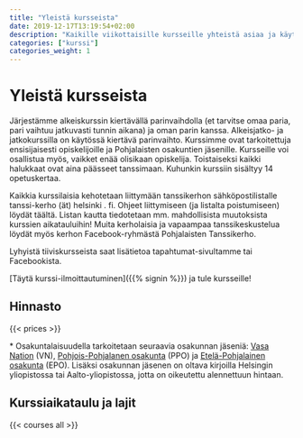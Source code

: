 ```yaml
---
title: "Yleistä kursseista"
date: 2019-12-17T13:19:54+02:00
description: "Kaikille viikottaisille kursseille yhteistä asiaa ja käytäntöjä."
categories: ["kurssi"]
categories_weight: 1
---
```

# Yleistä kursseista
Järjestämme alkeiskurssin kiertävällä parinvaihdolla (et tarvitse omaa paria, pari vaihtuu jatkuvasti tunnin aikana) ja oman parin kanssa. Alkeisjatko- ja jatkokurssilla on käytössä kiertävä parinvaihto. Kurssimme ovat tarkoitettuja ensisijaisesti opiskelijoille ja Pohjalaisten osakuntien jäsenille. Kursseille voi osallistua myös, vaikket enää olisikaan opiskelija. Toistaiseksi kaikki halukkaat ovat aina päässeet tanssimaan. Kuhunkin kurssiin sisältyy 14 opetuskertaa.

Kaikkia kurssilaisia kehotetaan liittymään tanssikerhon sähköpostilistalle tanssi-kerho (ät) helsinki . fi. Ohjeet liittymiseen (ja listalta poistumiseen) löydät täältä. Listan kautta tiedotetaan mm. mahdollisista muutoksista kurssien aikatauluihin! Muita kerholaisia ja vapaampaa tanssikeskustelua löydät myös kerhon Facebook-ryhmästä Pohjalaisten Tanssikerho.

Lyhyistä tiiviskursseista saat lisätietoa tapahtumat-sivultamme tai Facebookista.

[Täytä kurssi-ilmoittautuminen]({{% signin %}}) ja tule kursseille!

## Hinnasto
{{< prices >}}

\* Osakuntalaisuudella tarkoitetaan seuraavia osakunnan jäseniä: [Vasa Nation](http://vasa.nation.fi) (VN), [Pohjois-Pohjalanen osakunta](http://pohjoispohjalaiset.fi) (PPO) ja [Etelä-Pohjalainen osakunta](http://epo.osakunta.fi) (EPO). Lisäksi osakunnan jäsenen on oltava kirjoilla Helsingin yliopistossa tai Aalto-yliopistossa, jotta on oikeutettu alennettuun hintaan.

## Kurssiaikataulu ja lajit
{{< courses all >}}
